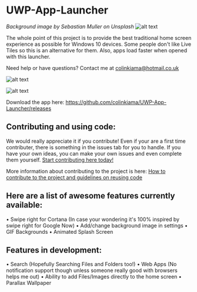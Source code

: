 # UWP-App-Launcher
*Background image by Sebastian Muller on Unsplash*
![alt text](https://github.com/colinkiama/UWP-App-Launcher/blob/master/UWPAppLauncherMonochromeWideBranding.png)
 


The whole point of this project is to provide the best traditional home screen experience as possible for Windows 10 devices. Some people don't like Live Tiles so this is an alternative for them. Also, apps load faster when opened with this launcher.

Need help or have questions? Contact me at colinkiama@hotmail.co.uk

![alt text](https://github.com/colinkiama/UWP-App-Launcher/blob/master/appLauncherDemo.gif)

![alt text](https://github.com/colinkiama/UWP-App-Launcher/blob/master/appLauncherGIFSupport.gif)

Download the app here: https://github.com/colinkiama/UWP-App-Launcher/releases

## Contributing and using code:
We would really appreciate it if you contribute! Even if your are a first time contributer, there is something in the issues tab for you to handle. If you have your own ideas, you can make your own issues and even complete them yourself. 
[Start contributing here today!](https://github.com/colinkiama/UWP-App-Launcher/issues)

More information about contributing to the project is here: [How to contribute to the project and guidelines on reusing code](https://github.com/colinkiama/UWP-App-Launcher/blob/master/CONTRIBUTING.md)


## Here are a list of awesome features currently available:
• Swipe right for Cortana (In case your wondering it's 100% inspired by swipe right for Google Now)
• Add/change background image in settings
• GIF Backgrounds
• Animated Splash Screen


## Features in development:
• Search (Hopefully Searching Files and Folders too!)
• Web Apps (No notification support though unless someone really good with browsers helps me out)
• Ability to add Files/Images directly to the home screen
• Parallax Wallpaper
